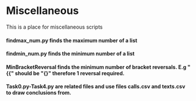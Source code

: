 # Miscellaneous
This is a place for miscellaneous scripts
#### findmax_num.py finds the maximum number of a list
#### findmin_num.py finds the minimum number of a list
#### MinBracketReversal finds the minimum number of bracket reversals. E.g "{{" should be "{}" therefore 1 reversal required.
#### Task0.py-Task4.py are related files and use files calls.csv and texts.csv to draw conclusions from.

